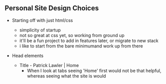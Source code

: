 ## Personal Site Design Choices
- Starting off with just html/css
    - simplicity of startup
    - not so great at css yet, so working from ground up
    - it'll be a fun project to add in features later, or migrate to new stack
    - i like to start from the bare minimumand work up from there

- Head elements
    - Title - Patrick Lawler | Home
        - When I look at tabs seeing 'Home' first would not be that helpful, whereas seeing what the site is would